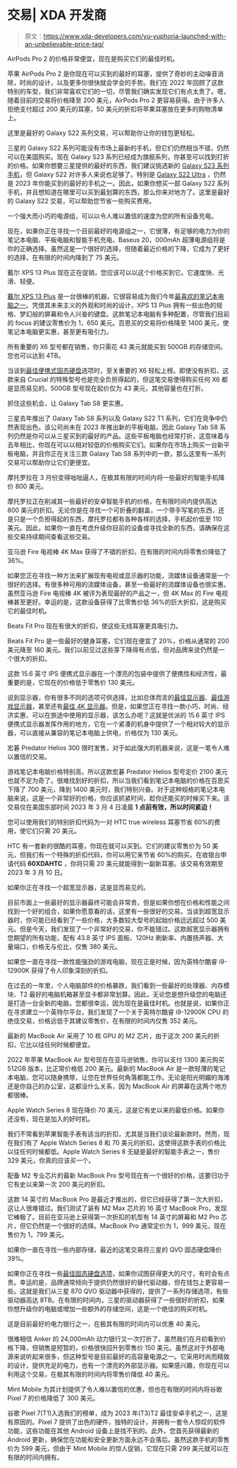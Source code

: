 # 交易| XDA 开发商

> 原文：<https://www.xda-developers.com/yu-yuphoria-launched-with-an-unbelievable-price-tag/>

[](/apple-airpods-pro-2-march-2023-deal/)

AirPods Pro 2 的价格非常便宜，现在是购买它们的最佳时机。

苹果 AirPods Pro 2 是你现在可以买到的最好的耳塞，提供了奇妙的主动噪音消除，时尚的设计，以及更多你很快就会学会的手势。我们在 2022 年回顾了这款特别的车型，我们非常喜欢它们的一切，尽管我们确实发现它们有点太贵了。嗯，随着目前的交易将价格降至 200 美元，AirPods Pro 2 更容易获得。由于许多人拒绝支付超过 200 美元的耳塞，50 美元的折扣将苹果耳塞放在更多的购物清单上。

[](/best-samsung-galaxy-s22-deals/)

这里是最好的 Galaxy S22 系列交易，可以帮助你让你的钱包更轻松。

三星的 Galaxy S22 系列可能没有市场上最新的手机，但它们仍然相当不错，仍然可以在美国购买。现在 Galaxy S23 系列已经成为旗舰系列，你甚至可以找到打折的价格。如果你想要三星提供的最好的东西，我们建议挑选新的 [Galaxy S23 系列手机](https://www.xda-developers.com/samsung-galaxy-s23-vs-s23-plus-vs-s23-ultra/)，但 Galaxy S22 对许多人来说也足够了。特别是 [Galaxy S22 Ultra](http://www.xda-developers.com/samsung-galaxy-s22-ultra-review/) ，仍然是 2023 年你能买到的最好的手机之一。因此，如果你想买一部 Galaxy S22 系列手机，并且想知道在哪里可以买到最划算的东西，那么你来对地方了。这里是最好的 Galaxy S22 交易，可以帮助您节省一些购买费用。

[](/baseus-20000mah-power-bank-75-deal/)

一个强大而小巧的电源组，可以以令人难以置信的速度为您的所有设备充电。

现在，如果你正在寻找一个目前最好的电源组之一，它很薄，有足够的电力为你的笔记本电脑、平板电脑和智能手机充电，Baseus 20，000mAh 超薄电源组将是你的正确选择。虽然这是一个很好的选择，但随着最近价格的下降，它成为了更好的选择，在有限的时间内降到了 75 美元。

[](/dell-xps-13-plus-deal-march-2023/)

戴尔 XPS 13 Plus 现在正在促销，您应该可以以这个价格买到它。它速度快、光滑、轻便。

[戴尔 XPS 13 Plus](https://www.xda-developers.com/dell-xps-13-plus-review/) 是一台很棒的机器，它很容易成为我们今年[最喜欢的笔记本电脑之一](https://www.xda-developers.com/best-laptops/)。凭借其未来主义的外观和时尚的设计，XPS 13 Plus 拥有一些出色的规格、梦幻般的屏幕和令人兴奋的键盘。这款笔记本电脑有多种配置，尽管我们目前的 focus 的建议零售价为 1，650 美元。百思买的交易将价格降至 1400 美元，使笔记本电脑更实惠，甚至更有吸引力。

[](/crucial-portable-ssd-march-deal/)

所有重要的 X6 型号都在销售，你只需花 43 美元就能买到 500GB 的存储空间。您也可以达到 4TB。

当谈到[最佳便携式固态硬盘](https://www.xda-developers.com/best-portable-ssd/)选项时，至关重要的 X6 轻松上榜。即使没有折扣，这款来自 Crucial 的特殊型号也是完全负担得起的，但这笔交易使得购买任何 X6 都是显而易见的。500GB 型号现在起价仅为 43 美元，其他容量也在打折。

[](/best-samsung-galaxy-tab-s8-deals/)

抓住这些机会，让 Galaxy Tab S8 更实惠。

三星去年推出了 Galaxy Tab S8 系列以及 Galaxy S22 T1 系列，它们在竞争中仍然表现出色。该公司尚未在 2023 年推出新的平板电脑，因此 Galaxy Tab S8 系列仍然是你可以从三星买到的最好的产品。这些平板电脑也经常打折，这意味着与去年相比，你现在可以以相对较低的价格购买它们。如果你在市场上购买一台新平板电脑，并且你正在关注三款 Galaxy Tab S8 系列中的一款，那么这里有一系列交易可以帮助你让它们更便宜。

[](/motorola-800-off-deal/)

摩托罗拉在 3 月份变得咄咄逼人，在极其有限的时间内将一些最好的智能手机降价 800 美元。

摩托罗拉正在削减其一些最好的安卓智能手机的价格，在有限时间内提供高达 800 美元的折扣。无论你是在寻找一个可折叠的翻盖，一个带手写笔的东西，还是只是一个负担得起的东西，摩托罗拉都有各种各样的选择，手机起价低至 110 美元。因此，如果你一直在考虑升级你目前的设备或寻找全新的东西，请确保在这些交易持续期间查看这些交易。

[](/fire-tv-stick-4k-max-just-35/)

亚马逊 Fire 电视棒 4K Max 获得了不错的折扣，在有限的时间内将零售价降低了 36%。

如果您正在寻找一种方法来扩展现有电视或显示器的功能，流媒体设备通常是一个很好的选择。有很多种可用的流媒体设备，甚至一些最好的流媒体设备也很实惠。虽然亚马逊 Fire 电视棒 4K 被评为表现最好的产品之一，但 4K Max 的 Fire 电视棒甚至更好。幸运的是，这款设备获得了比零售价低 36%的巨大折扣，这是购买它的最佳时机。

[](/beats-fit-pro-march-2023-deal/)

Beats Fit Pro 现在有很大的折扣，使这些无线耳塞更具吸引力。

Beats Fit Pro 是一些最好的健身耳塞，它们现在便宜了 20%，价格从通常的 200 美元降至 160 美元。我们以前见过这些芽下降得有点低，但对品牌来说仍然是一个很大的折扣。

[](/viewsonic-portable-monitor-130-deal/)

这款 15.6 英寸 IPS 便携式显示器在一个漂亮的包装中提供了便携性和经济性，最重要的是，它现在的价格低于零售价 130 美元。

说到显示器，你有很多不同的选项可供选择，比如总体而言的[最佳显示器](https://www.xda-developers.com/best-monitors/)、[最佳游戏显示器](https://www.xda-developers.com/best-gaming-monitors/)，甚至还有[最佳 4K 显示器](https://www.xda-developers.com/best-4k-monitors/)。但是，如果您正在寻找一款小巧、时尚、经济实惠、可以在旅途中使用的显示器，该怎么办呢？这就是优派的 15.6 英寸 IPS 便携式显示器发挥作用的地方，它在一个紧凑的机身中提供了一个相对较大的显示器，可以直接从兼容的笔记本电脑上供电，价格仅为 130 美元。

[](/acer-predator-helios-300-deal/)

宏碁 Predator Helios 300 限时发售，对于如此强大的机器来说，这是一笔令人难以置信的交易。

游戏笔记本电脑价格特别高，所以这款宏碁 Predator Helios 型号定价 2100 美元也就不足为奇了。很难找到好的折扣，所以当我们看到笔记本电脑的价格在百思买下降了 700 美元，降到 1400 美元时，我们特别兴奋。对于这种规格的笔记本电脑来说，这是一个非常好的价格，你应该抓紧时间，趁你还能买的时候买下来。该交易仅在美国东部时间 2023 年 3 月 4 日凌晨 **1 点前有效，所以时间紧迫！**

[](/htc-earbuds-xda-discount-code/)

您可以使用我们的特别折扣代码为一对 HTC true wireless 耳塞节省 60%的费用，使它们只需 20 美元。

HTC 有一套新的很酷的耳塞，你现在就可以买到。它们的建议零售价为 50 美元，但我们有一个特殊的折扣代码，你可以用它来节省 60%的购买。在收银台申请代码 **60XDAHTC** ，你将只需 20 美元就能得到一副新耳塞。该交易有效期至 2023 年 3 月 10 日。

[](/spectre-43-inch-ultrawide-monitor-380-deal/)

如果你正在寻找一个超宽显示器，这是显而易见的。

目前市面上一些最好的显示器最终可能会非常贵，但是如果你想在价格和性能之间找到一个好的组合，如果你愿意看的话，这里有一些很好的交易。当谈到超宽显示器时，你可能已经看到了一些价格，大多数较大型号的起始价格远远超过 500 美元。但是今天，我们发现了一个非常好的交易，你不能错过。这款超宽显示器拥有您期望的所有功能，配有 43.8 英寸 IPS 面板、120Hz 刷新率、内置扬声器、大量端口，价格无与伦比，仅售 380 美元。

[](/intel-core-i9-12900k-massive-price-drop/)

如果您一直在寻找一款性能强劲的游戏电脑，现在正是时候，因为英特尔酷睿 i9-12900K 获得了令人印象深刻的折扣。

在过去的一年里，个人电脑部件的价格暴跌，我们看到一些最好的处理器、内存模块、T2 最好的电脑机箱甚至显卡都非常划算。因此，无论您是想升级您的电脑还是打造一台全新的电脑，您都很幸运，因为现在是最佳时机。也就是说，如果你正在寻求建立一个英特尔平台，我们发现了一个关于英特尔酷睿 i9-12900K CPU 的绝佳交易，价格远低于其建议零售价，在有限的时间内仅售 352 美元。

[](/apple-macbook-air-m2-deal-february-2023/)

最新的 MacBook Air 采用了 10 核 GPU 的 M2 芯片，由于这次 200 美元的折扣，它比以往任何时候都便宜。

2022 年苹果 MacBook Air 型号现在在亚马逊销售，你可以支付 1300 美元购买 512GB 版本，比正常价格低 200 美元。最新的 MacBook Air 是一款轻薄的笔记本电脑，您可以随身携带，让您在世界任何角落都能工作。无论是阳光明媚的海滩还是你自己的办公室，这都没什么关系，因为 MacBook Air 的屏幕在这两个地方都很棒。

[](/apple-watch-series-8-deal-february-2023/)

Apple Watch Series 8 现在降价 70 美元，这是它有史以来的最低价格。如果你还没有，现在是加入的好时机。

我们不常看到苹果智能手表有适当的折扣，尤其是当我们谈论最新款时。然而，现在我们有了 Apple Watch Series 8 和 70 美元的折扣，这使得这款手表的价格比以往任何时候都低。Apple Watch Series 8 无疑是最好的智能手表之一，售价 329 美元，你真的应该买一个。

[](/m2-macbook-pro-14-inch-deal/)

配备 M2 专业芯片的最新 MacBook Pro 型号现在有一个很好的价格，这要归功于它有史以来第一次 200 美元的折扣。

这款 14 英寸的 MacBook Pro 是最近才推出的，但它已经获得了第一次大折扣，这让人很难错过。我们测试了装有 M2 Max 芯片的 16 英寸 MacBook Pro，发现它棒极了。目前在亚马逊上获得第一次折扣的机型有 14 英寸的屏幕和 M2 Pro 芯片，但它仍然是一个很好的选择。MacBook Pro 通常定价为 1，999 美元，现在售价为 1，799 美元。

[](/samsung-870-qvd-ssd-deal/)

如果你一直在寻找一些内部存储，最近的这笔交易将三星的 QVO 固态硬盘降价 39%。

如果你正在寻找一些[最佳固态硬盘选项](https://www.xda-developers.com/best-ssds-sata-nvme/)，如果你试图获得更大的尺寸，有时会有点贵。幸运的是，品牌通常倾向于提供仍然很好的替代驱动器，但在钱包上更容易一些。这就是我们从三星 870 QVO 驱动器中获得的，提供了一系列存储选项，有些驱动器高达 8TB。在有限的时间内，三星的驱动器获得了一些很好的折扣，如果你想升级你的电脑或增加一些额外的存储空间，这是一个绝佳的购买时机。

[](/ankers-24000mah-power-bank-40-off-deal/)

这是目前最好的电力银行之一，在极其有限的时间内可以优惠 40 美元。

很难相信 Anker 的 24,000mAh 动力银行又一次打折了。虽然我们在月初看到价格下降，但销售是短暂的，价格很快回升到零售价 150 美元。虽然这对于外部电源来说听起来很多，但这种型号是目前最好的高容量电源之一。它采用时尚而精致的设计，提供充足的电力，也有一个漂亮的外部显示器。如果感兴趣，你现在可以利用这个交易，在极其有限的时间内将零售价降低 40 美元。

[](/mint-mobile-google-pixel-7-300-off/)

Mint Mobile 为其计划提供了令人难以置信的优惠，但也在有限的时间内将谷歌 Pixel 7 的价格降低了 300 美元。

谷歌 Pixel 7(T1)入选我们的榜单，成为 2023 年(T3)T2 最佳安卓手机之一，这是有原因的。Pixel 7 提供了出色的硬件，独特的设计，并拥有一套令人惊叹的软件功能，这些功能在其他 Android 设备上是找不到的。此外，您首先获得最新的 Android 更新，确保您在功能和安全更新方面永远不会落后。虽然这款手机的零售价为 599 美元，但由于 Mint Mobile 的惊人促销，它现在只需 299 美元就可以在有限的时间内拥有。